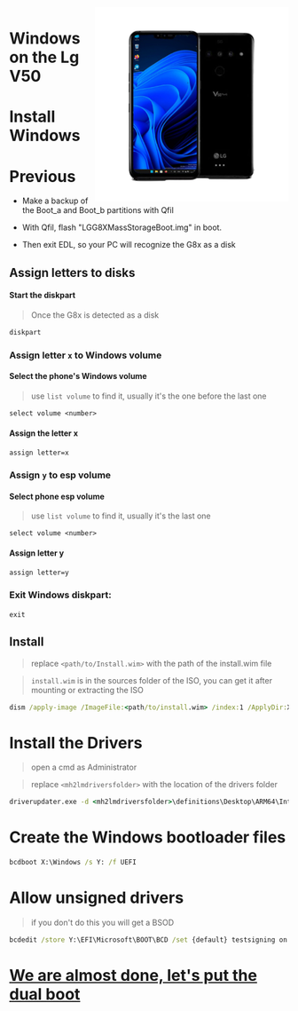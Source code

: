 <img align="right" src="/devices/flashlmdd.png" width="350" alt="Windows 11 Running On To LG G8x">


# Windows on the Lg V50

# Install Windows

# Previous

- Make a backup of the Boot_a and Boot_b partitions with Qfil

- With Qfil, flash "LGG8XMassStorageBoot.img" in boot.
  
- Then exit EDL, so your PC will recognize the G8x as a disk

## Assign letters to disks
  

#### Start the diskpart

> Once the G8x is detected as a disk

```cmd
diskpart
```


### Assign letter `x` to Windows volume

#### Select the phone's Windows volume
> use `list volume` to find it, usually it's the one before the last one

```diskpart
select volume <number>
```

#### Assign the letter x
```diskpart
assign letter=x
```

### Assign `y` to esp volume

#### Select phone esp volume
> use `list volume` to find it, usually it's the last one

```diskpart
select volume <number>
```

#### Assign letter y

```diskpart
assign letter=y
```

### Exit Windows diskpart:
```diskpart
exit
```

  
  

## Install

> replace `<path/to/Install.wim>` with the path of the install.wim file

> `install.wim` is in the sources folder of the ISO,
> you can get it after mounting or extracting the ISO

```cmd
dism /apply-image /ImageFile:<path/to/install.wim> /index:1 /ApplyDir:X:\
```


# Install the Drivers

> open a cmd as Administrator

> replace `<mh2lmdriversfolder>` with the location of the drivers folder

```cmd
driverupdater.exe -d <mh2lmdriversfolder>\definitions\Desktop\ARM64\Internal\mh2lm.txt -r <mh2lmdriversfolder> -p X:
```

  

# Create the Windows bootloader files

```cmd
bcdboot X:\Windows /s Y: /f UEFI
```

  
  

# Allow unsigned drivers

> if you don't do this you will get a BSOD

```cmd
bcdedit /store Y:\EFI\Microsoft\BOOT\BCD /set {default} testsigning on
```


# [We are almost done, let's put the dual boot](3-Dual-Boot.md )
